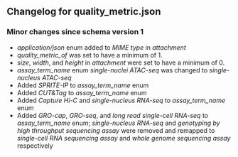## Changelog for quality_metric.json

### Minor changes since schema version 1

* *application/json* enum added to *MIME type* in *attachment*
* *quality_metric_of* was set to have a minimum of 1.
* *size*, *width*, and *height* in *attachment* were set to have a minimum of 0.
* *assay_term_name* enum *single-nuclei ATAC-seq* was changed to *single-nucleus ATAC-seq*
* Added *SPRITE-IP* to *assay_term_name* enum
* Added *CUT&Tag* to *assay_term_name* enum
* Added *Capture Hi-C* and *single-nucleus RNA-seq* to *assay_term_name* enum
* Added *GRO-cap*, *GRO-seq*, and *long read single-cell RNA-seq* to *assay_term_name* enum;  *single-nucleus RNA-seq* and *genotyping by high throughput sequencing assay* were removed and remapped to *single-cell RNA sequencing assay* and *whole genome sequencing assay* respectively
